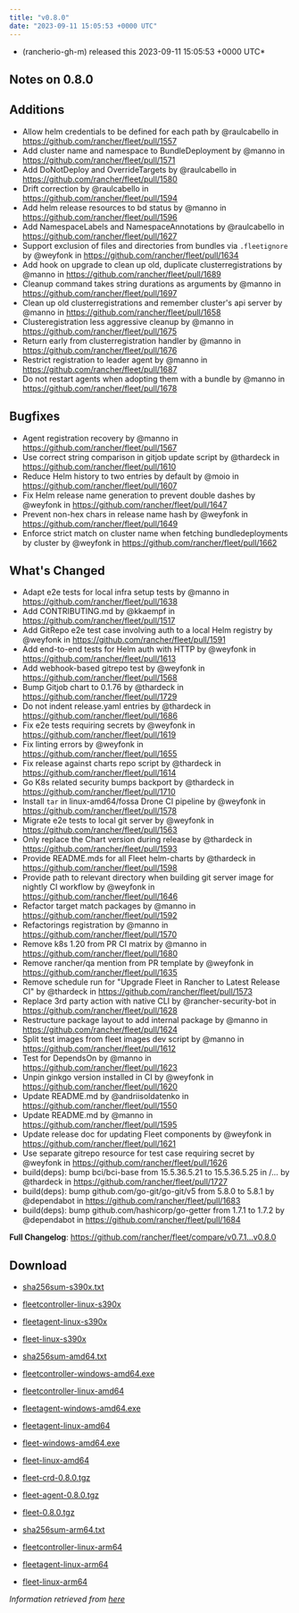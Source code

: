 ```yaml
---
title: "v0.8.0"
date: "2023-09-11 15:05:53 +0000 UTC"
---
```



*  (rancherio-gh-m) released this 2023-09-11 15:05:53 +0000 UTC*


## Notes on 0.8.0

## Additions

* Allow helm credentials to be defined for each path by @raulcabello in https://github.com/rancher/fleet/pull/1557
* Add cluster name and namespace to BundleDeployment by @manno in https://github.com/rancher/fleet/pull/1571
* Add DoNotDeploy and OverrideTargets by @raulcabello in https://github.com/rancher/fleet/pull/1580
* Drift correction by @raulcabello in https://github.com/rancher/fleet/pull/1594
* Add helm release resources to bd status by @manno in https://github.com/rancher/fleet/pull/1596
* Add NamespaceLabels and NamespaceAnnotations by @raulcabello in https://github.com/rancher/fleet/pull/1627
* Support exclusion of files and directories from bundles via `.fleetignore` by @weyfonk in https://github.com/rancher/fleet/pull/1634
* Add hook on upgrade to clean up old, duplicate clusterregistrations by @manno in https://github.com/rancher/fleet/pull/1689
* Cleanup command takes string durations as arguments by @manno in https://github.com/rancher/fleet/pull/1697
* Clean up old clusterregistrations and remember cluster's api server by @manno in https://github.com/rancher/fleet/pull/1658
* Clusteregistration less aggressive cleanup by @manno in https://github.com/rancher/fleet/pull/1675
* Return early from clusterregistration handler by @manno in https://github.com/rancher/fleet/pull/1676
* Restrict registration to leader agent by @manno in https://github.com/rancher/fleet/pull/1687
* Do not restart agents when adopting them with a bundle by @manno in https://github.com/rancher/fleet/pull/1678

## Bugfixes

* Agent registration recovery by @manno in https://github.com/rancher/fleet/pull/1567
* Use correct string comparison in gitjob update script by @thardeck in https://github.com/rancher/fleet/pull/1610
* Reduce Helm history to two entries by default by @moio in https://github.com/rancher/fleet/pull/1607
* Fix Helm release name generation to prevent double dashes by @weyfonk in https://github.com/rancher/fleet/pull/1647
* Prevent non-hex chars in release name hash by @weyfonk in https://github.com/rancher/fleet/pull/1649
* Enforce strict match on cluster name when fetching bundledeployments by cluster by @weyfonk in https://github.com/rancher/fleet/pull/1662

## What's Changed

* Adapt e2e tests for local infra setup tests by @manno in https://github.com/rancher/fleet/pull/1638
* Add CONTRIBUTING.md by @kkaempf in https://github.com/rancher/fleet/pull/1517
* Add GitRepo e2e test case involving auth to a local Helm registry by @weyfonk in https://github.com/rancher/fleet/pull/1591
* Add end-to-end tests for Helm auth with HTTP by @weyfonk in https://github.com/rancher/fleet/pull/1613
* Add webhook-based gitrepo test by @weyfonk in https://github.com/rancher/fleet/pull/1568
* Bump Gitjob chart to 0.1.76 by @thardeck in https://github.com/rancher/fleet/pull/1729
* Do not indent release.yaml entries by @thardeck in https://github.com/rancher/fleet/pull/1686
* Fix e2e tests requiring secrets by @weyfonk in https://github.com/rancher/fleet/pull/1619
* Fix linting errors by @weyfonk in https://github.com/rancher/fleet/pull/1655
* Fix release against charts repo script by @thardeck in https://github.com/rancher/fleet/pull/1614
* Go K8s related security bumps backport by @thardeck in https://github.com/rancher/fleet/pull/1710
* Install `tar` in linux-amd64/fossa Drone CI pipeline by @weyfonk in https://github.com/rancher/fleet/pull/1578
* Migrate e2e tests to local git server by @weyfonk in https://github.com/rancher/fleet/pull/1563
* Only replace the Chart version during release by @thardeck in https://github.com/rancher/fleet/pull/1593
* Provide README.mds for all Fleet helm-charts by @thardeck in https://github.com/rancher/fleet/pull/1598
* Provide path to relevant directory when building git server image for nightly CI workflow by @weyfonk in https://github.com/rancher/fleet/pull/1646
* Refactor target match packages by @manno in https://github.com/rancher/fleet/pull/1592
* Refactorings registration by @manno in https://github.com/rancher/fleet/pull/1570
* Remove k8s 1.20 from PR CI matrix by @manno in https://github.com/rancher/fleet/pull/1680
* Remove rancher/qa mention from PR template by @weyfonk in https://github.com/rancher/fleet/pull/1635
* Remove schedule run for "Upgrade Fleet in Rancher to Latest Release CI" by @thardeck in https://github.com/rancher/fleet/pull/1573
* Replace 3rd party action with native CLI by @rancher-security-bot in https://github.com/rancher/fleet/pull/1628
* Restructure package layout to add internal package by @manno in https://github.com/rancher/fleet/pull/1624
* Split test images from fleet images dev script by @manno in https://github.com/rancher/fleet/pull/1612
* Test for DependsOn by @manno in https://github.com/rancher/fleet/pull/1623
* Unpin ginkgo version installed in CI by @weyfonk in https://github.com/rancher/fleet/pull/1620
* Update README.md by @andriisoldatenko in https://github.com/rancher/fleet/pull/1550
* Update README.md by @manno in https://github.com/rancher/fleet/pull/1595
* Update release doc for updating Fleet components by @weyfonk in https://github.com/rancher/fleet/pull/1621
* Use separate gitrepo resource for test case requiring secret by @weyfonk in https://github.com/rancher/fleet/pull/1626
* build(deps): bump bci/bci-base from 15.5.36.5.21 to 15.5.36.5.25 in /… by @thardeck in https://github.com/rancher/fleet/pull/1727
* build(deps): bump github.com/go-git/go-git/v5 from 5.8.0 to 5.8.1 by @dependabot in https://github.com/rancher/fleet/pull/1683
* build(deps): bump github.com/hashicorp/go-getter from 1.7.1 to 1.7.2 by @dependabot in https://github.com/rancher/fleet/pull/1684

**Full Changelog**: https://github.com/rancher/fleet/compare/v0.7.1...v0.8.0



## Download

* [sha256sum-s390x.txt](https://github.com/rancher/fleet/releases/download/v0.8.0/sha256sum-s390x.txt)

* [fleetcontroller-linux-s390x](https://github.com/rancher/fleet/releases/download/v0.8.0/fleetcontroller-linux-s390x)

* [fleetagent-linux-s390x](https://github.com/rancher/fleet/releases/download/v0.8.0/fleetagent-linux-s390x)

* [fleet-linux-s390x](https://github.com/rancher/fleet/releases/download/v0.8.0/fleet-linux-s390x)

* [sha256sum-amd64.txt](https://github.com/rancher/fleet/releases/download/v0.8.0/sha256sum-amd64.txt)

* [fleetcontroller-windows-amd64.exe](https://github.com/rancher/fleet/releases/download/v0.8.0/fleetcontroller-windows-amd64.exe)

* [fleetcontroller-linux-amd64](https://github.com/rancher/fleet/releases/download/v0.8.0/fleetcontroller-linux-amd64)

* [fleetagent-windows-amd64.exe](https://github.com/rancher/fleet/releases/download/v0.8.0/fleetagent-windows-amd64.exe)

* [fleetagent-linux-amd64](https://github.com/rancher/fleet/releases/download/v0.8.0/fleetagent-linux-amd64)

* [fleet-windows-amd64.exe](https://github.com/rancher/fleet/releases/download/v0.8.0/fleet-windows-amd64.exe)

* [fleet-linux-amd64](https://github.com/rancher/fleet/releases/download/v0.8.0/fleet-linux-amd64)

* [fleet-crd-0.8.0.tgz](https://github.com/rancher/fleet/releases/download/v0.8.0/fleet-crd-0.8.0.tgz)

* [fleet-agent-0.8.0.tgz](https://github.com/rancher/fleet/releases/download/v0.8.0/fleet-agent-0.8.0.tgz)

* [fleet-0.8.0.tgz](https://github.com/rancher/fleet/releases/download/v0.8.0/fleet-0.8.0.tgz)

* [sha256sum-arm64.txt](https://github.com/rancher/fleet/releases/download/v0.8.0/sha256sum-arm64.txt)

* [fleetcontroller-linux-arm64](https://github.com/rancher/fleet/releases/download/v0.8.0/fleetcontroller-linux-arm64)

* [fleetagent-linux-arm64](https://github.com/rancher/fleet/releases/download/v0.8.0/fleetagent-linux-arm64)

* [fleet-linux-arm64](https://github.com/rancher/fleet/releases/download/v0.8.0/fleet-linux-arm64)



*Information retrieved from [here](https://github.com/rancher/fleet/releases/tag/v0.8.0)*

